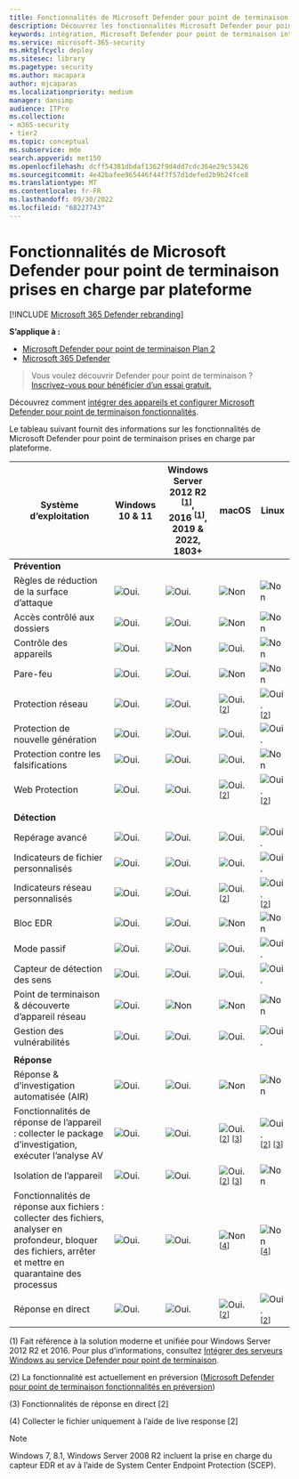 ```yaml
---
title: Fonctionnalités de Microsoft Defender pour point de terminaison prises en charge par plateforme
description: Découvrez les fonctionnalités Microsoft Defender pour point de terminaison prises en charge pour Windows 10 appareils, serveurs et appareils non Windows.
keywords: intégration, Microsoft Defender pour point de terminaison intégration, sccm, stratégie de groupe, mdm, script local, test de détection
ms.service: microsoft-365-security
ms.mktglfcycl: deploy
ms.sitesec: library
ms.pagetype: security
ms.author: macapara
author: mjcaparas
ms.localizationpriority: medium
manager: dansimp
audience: ITPro
ms.collection:
- m365-security
- tier2
ms.topic: conceptual
ms.subservice: mde
search.appverid: met150
ms.openlocfilehash: dcff54381dbdaf1362f9d4dd7cdc364e29c53426
ms.sourcegitcommit: 4e42bafee965446f44f7f57d1defed2b9b24fce8
ms.translationtype: MT
ms.contentlocale: fr-FR
ms.lasthandoff: 09/30/2022
ms.locfileid: "68227743"
---
```

# <a name="supported-microsoft-defender-for-endpoint-capabilities-by-platform"></a>Fonctionnalités de Microsoft Defender pour point de terminaison prises en charge par plateforme

[!INCLUDE [Microsoft 365 Defender rebranding](../../includes/microsoft-defender.md)]

**S’applique à :**
- [Microsoft Defender pour point de terminaison Plan 2](https://go.microsoft.com/fwlink/p/?linkid=2154037)
- [Microsoft 365 Defender](https://go.microsoft.com/fwlink/?linkid=2118804)

> Vous voulez découvrir Defender pour point de terminaison ? [Inscrivez-vous pour bénéficier d’un essai gratuit.](https://signup.microsoft.com/create-account/signup?products=7f379fee-c4f9-4278-b0a1-e4c8c2fcdf7e&ru=https://aka.ms/MDEp2OpenTrial?ocid=docs-wdatp-onboardconfigure-abovefoldlink)

Découvrez comment [intégrer des appareils et configurer Microsoft Defender pour point de terminaison fonctionnalités](onboard-configure.md).

Le tableau suivant fournit des informations sur les fonctionnalités de Microsoft Defender pour point de terminaison prises en charge par plateforme.

|Système d’exploitation  |Windows 10 & 11  |Windows Server 2012 R2 <sup>[[1](#fn1)]</sup>, <br> 2016 <sup>[[1](#fn1)]</sup>, <br> 2019 & 2022, <br> 1803+ |macOS |Linux| 
|---------|---------|---------|---------|---------|
|**Prévention**    |         |         |         |         | 
|Règles de réduction de la surface d’attaque     | ![Oui.](images/svg/check-yes.svg)        | ![Oui.](images/svg/check-yes.svg)     |  ![Non](images/svg/check-no.svg)       |  ![Non](images/svg/check-no.svg)        |
|Accès contrôlé aux dossiers     | ![Oui.](images/svg/check-yes.svg)        | ![Oui.](images/svg/check-yes.svg)    |  ![Non](images/svg/check-no.svg)       |  ![Non](images/svg/check-no.svg)        |
|Contrôle des appareils     | ![Oui.](images/svg/check-yes.svg)        | ![Non](images/svg/check-no.svg)   |  ![Oui.](images/svg/check-yes.svg)       |  ![Non](images/svg/check-no.svg)        |  
|Pare-feu      | ![Oui.](images/svg/check-yes.svg)        | ![Oui.](images/svg/check-yes.svg)    |  ![Non](images/svg/check-no.svg)       |  ![Non](images/svg/check-no.svg)        |
|Protection réseau      | ![Oui.](images/svg/check-yes.svg)        | ![Oui.](images/svg/check-yes.svg)   |  ![Oui.](images/svg/check-yes.svg) <sup>[[2](#fn2)]</sup>       |  ![Oui.](images/svg/check-yes.svg) <sup>[[2](#fn2)]</sup>        |
|Protection de nouvelle génération       | ![Oui.](images/svg/check-yes.svg)        | ![Oui.](images/svg/check-yes.svg)  |  ![Oui.](images/svg/check-yes.svg)       |  ![Oui.](images/svg/check-yes.svg)         |
|Protection contre les falsifications        | ![Oui.](images/svg/check-yes.svg)        | ![Oui.](images/svg/check-yes.svg)  |  ![Oui.](images/svg/check-yes.svg)       |  ![Non](images/svg/check-no.svg)         |
|Web Protection       | ![Oui.](images/svg/check-yes.svg)        | ![Oui.](images/svg/check-yes.svg)     |  ![Oui.](images/svg/check-yes.svg) <sup>[[2](#fn2)]</sup>       |  ![Oui.](images/svg/check-yes.svg) <sup>[[2](#fn2)]</sup>        |
||||||
|**Détection**     |         |         |         |       |
|Repérage avancé        | ![Oui.](images/svg/check-yes.svg)        | ![Oui.](images/svg/check-yes.svg) |  ![Oui.](images/svg/check-yes.svg)       |  ![Oui.](images/svg/check-yes.svg)         |
|Indicateurs de fichier personnalisés         | ![Oui.](images/svg/check-yes.svg)        | ![Oui.](images/svg/check-yes.svg)  |  ![Oui.](images/svg/check-yes.svg)       |  ![Oui.](images/svg/check-yes.svg)         |
|Indicateurs réseau personnalisés        | ![Oui.](images/svg/check-yes.svg)        | ![Oui.](images/svg/check-yes.svg)  |  ![Oui.](images/svg/check-yes.svg) <sup>[[2](#fn2)]</sup>       |  ![Oui.](images/svg/check-yes.svg) <sup>[[2](#fn2)]</sup>        |
|Bloc EDR       | ![Oui.](images/svg/check-yes.svg)        | ![Oui.](images/svg/check-yes.svg)  |  ![Non](images/svg/check-no.svg)       |  ![Non](images/svg/check-no.svg)        |
|Mode passif          | ![Oui.](images/svg/check-yes.svg)        | ![Oui.](images/svg/check-yes.svg)  |  ![Oui.](images/svg/check-yes.svg)       |  ![Oui.](images/svg/check-yes.svg)         |
|Capteur de détection des sens          | ![Oui.](images/svg/check-yes.svg)        | ![Oui.](images/svg/check-yes.svg)   |  ![Oui.](images/svg/check-yes.svg)       |  ![Oui.](images/svg/check-yes.svg)         |
|Point de terminaison & découverte d’appareil réseau      | ![Oui.](images/svg/check-yes.svg)        | ![Non](images/svg/check-no.svg)  |  ![Non](images/svg/check-no.svg)       |  ![Non](images/svg/check-no.svg)        |
|Gestion des vulnérabilités          | ![Oui.](images/svg/check-yes.svg)        | ![Oui.](images/svg/check-yes.svg) |  ![Oui.](images/svg/check-yes.svg)       |  ![Oui.](images/svg/check-yes.svg)         |
||||||
|**Réponse**     |         |         |         ||
|Réponse & d’investigation automatisée (AIR)        | ![Oui.](images/svg/check-yes.svg)        | ![Oui.](images/svg/check-yes.svg)  |  ![Non](images/svg/check-no.svg)       |  ![Non](images/svg/check-no.svg)        |
|Fonctionnalités de réponse de l’appareil : collecter le package d’investigation, exécuter l’analyse AV        | ![Oui.](images/svg/check-yes.svg)        | ![Oui.](images/svg/check-yes.svg)   |  ![Oui.](images/svg/check-yes.svg) <sup>[[2](#fn2)] [[3](#fn3)]</sup>       |  ![Oui.](images/svg/check-yes.svg) <sup>[[2](#fn2)] [[3](#fn3)]</sup>        |
|Isolation de l’appareil        | ![Oui.](images/svg/check-yes.svg)        | ![Oui.](images/svg/check-yes.svg)   |  ![Oui.](images/svg/check-yes.svg) <sup>[[2](#fn2)] [[3](#fn3)]</sup>       |  ![Non](images/svg/check-no.svg)    |
|Fonctionnalités de réponse aux fichiers : collecter des fichiers, analyser en profondeur, bloquer des fichiers, arrêter et mettre en quarantaine des processus        | ![Oui.](images/svg/check-yes.svg)        | ![Oui.](images/svg/check-yes.svg)   |  ![Non](images/svg/check-no.svg) <sup>[[4](#fn4)]</sup>      |  ![Non](images/svg/check-no.svg) <sup>[[4](#fn4)]</sup>    |
|Réponse en direct       | ![Oui.](images/svg/check-yes.svg)        | ![Oui.](images/svg/check-yes.svg) |  ![Oui.](images/svg/check-yes.svg) <sup>[[2](#fn2)]</sup>       |  ![Oui.](images/svg/check-yes.svg) <sup>[[2](#fn2)]</sup>        |


(<a id="fn1">1</a>) Fait référence à la solution moderne et unifiée pour Windows Server 2012 R2 et 2016. Pour plus d’informations, consultez [Intégrer des serveurs Windows au service Defender pour point de terminaison](configure-server-endpoints.md).

(<a id="fn2">2</a>) La fonctionnalité est actuellement en préversion ([Microsoft Defender pour point de terminaison fonctionnalités en préversion](preview.md)) 

(<a id="fn3">3</a>) Fonctionnalités de réponse en direct [2] 

(<a id="fn4">4</a>) Collecter le fichier uniquement à l’aide de live response [2]  
>[!NOTE]
>Windows 7, 8.1, Windows Server 2008 R2 incluent la prise en charge du capteur EDR et av à l’aide de System Center Endpoint Protection (SCEP).

